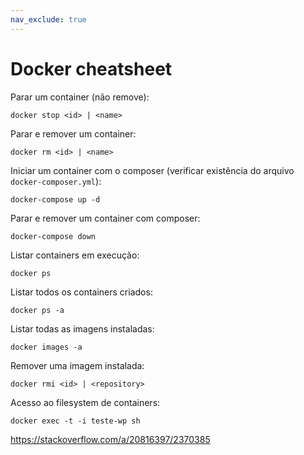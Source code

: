 ```yaml
---
nav_exclude: true
---
```


# Docker cheatsheet

Parar um container (não remove):
```
docker stop <id> | <name>
```

Parar e remover um container:
```
docker rm <id> | <name>
```

Iniciar um container com o composer (verificar existência do arquivo `docker-composer.yml`):
```
docker-compose up -d
```

Parar e remover um container com composer:
```
docker-compose down
```

Listar containers em execução:
```
docker ps
```

Listar todos os containers criados:
```
docker ps -a
```

Listar todas as imagens instaladas:
```
docker images -a
```

Remover uma imagem instalada:
```
docker rmi <id> | <repository>
```

Acesso ao filesystem de containers:
```
docker exec -t -i teste-wp sh
```
https://stackoverflow.com/a/20816397/2370385
